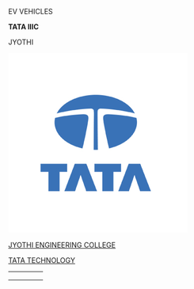 EV VEHICLES

**TATA IIIC**

JYOTHI


![DIS](https://github.com/Boudhik/REPO/blob/main/IMG/TE5T/logo_card_desktop_362x362.jpg)


[JYOTHI ENGINEERING COLLEGE](https://jecc.ac.in)

[TATA TECHNOLOGY](https://www.tatatechnologies.com)

|   |   |   |   |   |
|---|---|---|---|---|
|   |   |   |   |   |
|   |   |   |   |   |
|   |   |   |   |   |
